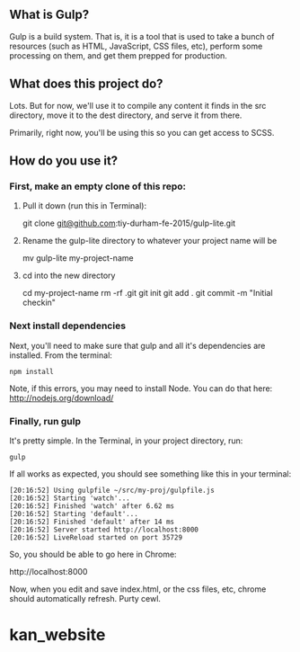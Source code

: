 ## What is Gulp?

Gulp is a build system. That is, it is a tool that is used to take a bunch of resources (such as HTML, JavaScript, CSS files, etc), perform some processing on them, and get them prepped for production.

## What does this project do?

Lots. But for now, we'll use it to compile any content it finds in the src directory, move it to the dest directory, and serve it from there.

Primarily, right now, you'll be using this so you can get access to SCSS.

## How do you use it?

### First, make an empty clone of this repo:

1. Pull it down (run this in Terminal):

    git clone git@github.com:tiy-durham-fe-2015/gulp-lite.git

2. Rename the gulp-lite directory to whatever your project name will be

    mv gulp-lite my-project-name

3. cd into the new directory

    cd my-project-name
    rm -rf .git
    git init
    git add .
    git commit -m "Initial checkin"

### Next install dependencies

Next, you'll need to make sure that gulp and all it's dependencies are installed. From the terminal:

    npm install

Note, if this errors, you may need to install Node. You can do that here: http://nodejs.org/download/


### Finally, run gulp

It's pretty simple. In the Terminal, in your project directory, run:

    gulp

If all works as expected, you should see something like this in your terminal:

    [20:16:52] Using gulpfile ~/src/my-proj/gulpfile.js
    [20:16:52] Starting 'watch'...
    [20:16:52] Finished 'watch' after 6.62 ms
    [20:16:52] Starting 'default'...
    [20:16:52] Finished 'default' after 14 ms
    [20:16:52] Server started http://localhost:8000
    [20:16:52] LiveReload started on port 35729

So, you should be able to go here in Chrome:

http://localhost:8000

Now, when you edit and save index.html, or the css files, etc, chrome should automatically refresh. Purty cewl.
# kan_website

